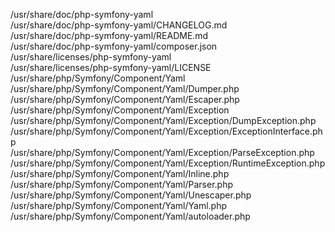 /usr/share/doc/php-symfony-yaml  
/usr/share/doc/php-symfony-yaml/CHANGELOG.md  
/usr/share/doc/php-symfony-yaml/README.md  
/usr/share/doc/php-symfony-yaml/composer.json  
/usr/share/licenses/php-symfony-yaml  
/usr/share/licenses/php-symfony-yaml/LICENSE  
/usr/share/php/Symfony/Component/Yaml  
/usr/share/php/Symfony/Component/Yaml/Dumper.php  
/usr/share/php/Symfony/Component/Yaml/Escaper.php  
/usr/share/php/Symfony/Component/Yaml/Exception  
/usr/share/php/Symfony/Component/Yaml/Exception/DumpException.php  
/usr/share/php/Symfony/Component/Yaml/Exception/ExceptionInterface.php  
/usr/share/php/Symfony/Component/Yaml/Exception/ParseException.php  
/usr/share/php/Symfony/Component/Yaml/Exception/RuntimeException.php  
/usr/share/php/Symfony/Component/Yaml/Inline.php  
/usr/share/php/Symfony/Component/Yaml/Parser.php  
/usr/share/php/Symfony/Component/Yaml/Unescaper.php  
/usr/share/php/Symfony/Component/Yaml/Yaml.php  
/usr/share/php/Symfony/Component/Yaml/autoloader.php  
